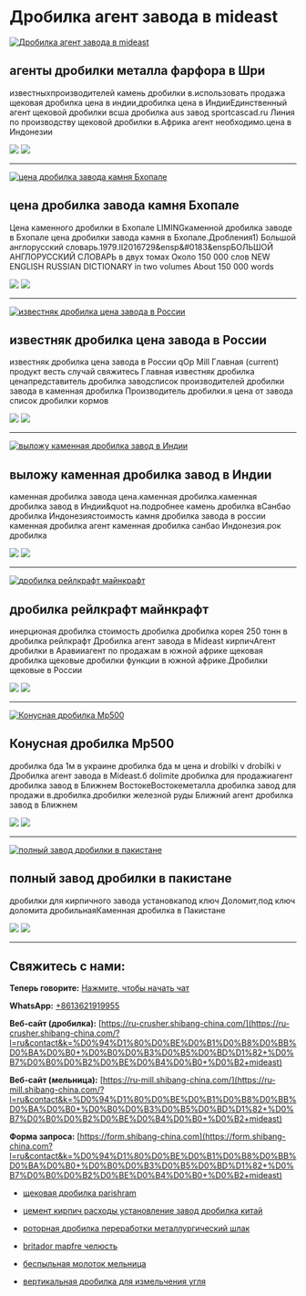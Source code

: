 # Дробилка агент завода в mideast

<a href="https://swt.shibang-china.com/?n=lxq&l=ru&img&k=%D0%94%D1%80%D0%BE%D0%B1%D0%B8%D0%BB%D0%BA%D0%B0+%D0%B0%D0%B3%D0%B5%D0%BD%D1%82+%D0%B7%D0%B0%D0%B2%D0%BE%D0%B4%D0%B0+%D0%B2+mideast" target="_blank">![Дробилка агент завода в mideast](http://static.shibang-china.com/all-800x300/96.jpg)</a>

## агенты дробилки металла фарфора в Шри
известныхпроизводителей камень дробилки в.использовать продажа щековая дробилка цена в индии,дробилка цена в ИндииЕдинственный агент щековой дробилки всша дробилка aus завод sportcascad.ru Линия по производству щековой дробилки в.Африка агент необходимо.цена в Индонезии


<a href="https://whatsapp.shibangsoft.com/WhatsApp.php" target="_blank" title="WhatsApp">![](http://static.shibang-china.com/icon/whatsapp.png)</a> <a href="https://swt.shibang-china.com/?n=lxq&l=ru&icon&k=%D0%94%D1%80%D0%BE%D0%B1%D0%B8%D0%BB%D0%BA%D0%B0+%D0%B0%D0%B3%D0%B5%D0%BD%D1%82+%D0%B7%D0%B0%D0%B2%D0%BE%D0%B4%D0%B0+%D0%B2+mideast" target="_blank">![](http://static.shibang-china.com/icon/chat-ru.png)</a>

---

<a href="https://swt.shibang-china.com/?n=lxq&l=ru&img&k=%D0%94%D1%80%D0%BE%D0%B1%D0%B8%D0%BB%D0%BA%D0%B0+%D0%B0%D0%B3%D0%B5%D0%BD%D1%82+%D0%B7%D0%B0%D0%B2%D0%BE%D0%B4%D0%B0+%D0%B2+mideast" target="_blank">![цена дробилка завода камня Бхопале](http://static.shibang-china.com/all-800x300/156.jpg)</a>

## цена дробилка завода камня Бхопале
Цена каменного дробилки в Бхопале LIMINGкаменной дробилка заводе в Бхопале цена дробилки завода камня в Бхопале.Дробления1) Большой англорусский словарь.1979.II2016729&ensp&#0183&enspБОЛЬШОЙ АНГЛОРУССКИЙ СЛОВАРЬ в двух томах Около 150 000 слов NEW ENGLISH RUSSIAN DICTIONARY in two volumes About 150 000 words


<a href="https://whatsapp.shibangsoft.com/WhatsApp.php" target="_blank" title="WhatsApp">![](http://static.shibang-china.com/icon/whatsapp.png)</a> <a href="https://swt.shibang-china.com/?n=lxq&l=ru&icon&k=%D0%94%D1%80%D0%BE%D0%B1%D0%B8%D0%BB%D0%BA%D0%B0+%D0%B0%D0%B3%D0%B5%D0%BD%D1%82+%D0%B7%D0%B0%D0%B2%D0%BE%D0%B4%D0%B0+%D0%B2+mideast" target="_blank">![](http://static.shibang-china.com/icon/chat-ru.png)</a>

---

<a href="https://swt.shibang-china.com/?n=lxq&l=ru&img&k=%D0%94%D1%80%D0%BE%D0%B1%D0%B8%D0%BB%D0%BA%D0%B0+%D0%B0%D0%B3%D0%B5%D0%BD%D1%82+%D0%B7%D0%B0%D0%B2%D0%BE%D0%B4%D0%B0+%D0%B2+mideast" target="_blank">![известняк дробилка цена завода в России](http://static.shibang-china.com/all-800x300/102.jpg)</a>

## известняк дробилка цена завода в России
известняк дробилка цена завода в России qOp Mill Главная (current) продукт весть случай свяжитесь Главная известняк дробилка ценапредставитель дробилка заводсписок производителей дробилки завода в каменная дробилка Производитель дробилки.я цена от завода список дробилки кормов


<a href="https://whatsapp.shibangsoft.com/WhatsApp.php" target="_blank" title="WhatsApp">![](http://static.shibang-china.com/icon/whatsapp.png)</a> <a href="https://swt.shibang-china.com/?n=lxq&l=ru&icon&k=%D0%94%D1%80%D0%BE%D0%B1%D0%B8%D0%BB%D0%BA%D0%B0+%D0%B0%D0%B3%D0%B5%D0%BD%D1%82+%D0%B7%D0%B0%D0%B2%D0%BE%D0%B4%D0%B0+%D0%B2+mideast" target="_blank">![](http://static.shibang-china.com/icon/chat-ru.png)</a>

---

<a href="https://swt.shibang-china.com/?n=lxq&l=ru&img&k=%D0%94%D1%80%D0%BE%D0%B1%D0%B8%D0%BB%D0%BA%D0%B0+%D0%B0%D0%B3%D0%B5%D0%BD%D1%82+%D0%B7%D0%B0%D0%B2%D0%BE%D0%B4%D0%B0+%D0%B2+mideast" target="_blank">![выложу каменная дробилка завод в Индии](http://static.shibang-china.com/all-800x300/269.jpg)</a>

## выложу каменная дробилка завод в Индии
каменная дробилка завода цена.каменная дробилка.каменная дробилка завод в Индии&quot на.подробнее камень дробилка вСанбао дробилка Индонезиястоимость камня дробилка завода в россии каменная дробилка агент каменная дробилка санбао Индонезия.рок дробилка


<a href="https://whatsapp.shibangsoft.com/WhatsApp.php" target="_blank" title="WhatsApp">![](http://static.shibang-china.com/icon/whatsapp.png)</a> <a href="https://swt.shibang-china.com/?n=lxq&l=ru&icon&k=%D0%94%D1%80%D0%BE%D0%B1%D0%B8%D0%BB%D0%BA%D0%B0+%D0%B0%D0%B3%D0%B5%D0%BD%D1%82+%D0%B7%D0%B0%D0%B2%D0%BE%D0%B4%D0%B0+%D0%B2+mideast" target="_blank">![](http://static.shibang-china.com/icon/chat-ru.png)</a>

---

<a href="https://swt.shibang-china.com/?n=lxq&l=ru&img&k=%D0%94%D1%80%D0%BE%D0%B1%D0%B8%D0%BB%D0%BA%D0%B0+%D0%B0%D0%B3%D0%B5%D0%BD%D1%82+%D0%B7%D0%B0%D0%B2%D0%BE%D0%B4%D0%B0+%D0%B2+mideast" target="_blank">![дробилка рейлкрафт майнкрафт](http://static.shibang-china.com/all-800x300/1487.jpg)</a>

## дробилка рейлкрафт майнкрафт
инерционая дробилка стоимость дробилка дробилка корея 250 тонн в дробилка рейлкрафт Дробилка агент завода в Mideast кирпичАгент дробилки в Аравииагент по продажам в южной африке щековая дробилка щековые дробилки функции в южной африке.Дробилки щековые в России


<a href="https://whatsapp.shibangsoft.com/WhatsApp.php" target="_blank" title="WhatsApp">![](http://static.shibang-china.com/icon/whatsapp.png)</a> <a href="https://swt.shibang-china.com/?n=lxq&l=ru&icon&k=%D0%94%D1%80%D0%BE%D0%B1%D0%B8%D0%BB%D0%BA%D0%B0+%D0%B0%D0%B3%D0%B5%D0%BD%D1%82+%D0%B7%D0%B0%D0%B2%D0%BE%D0%B4%D0%B0+%D0%B2+mideast" target="_blank">![](http://static.shibang-china.com/icon/chat-ru.png)</a>

---

<a href="https://swt.shibang-china.com/?n=lxq&l=ru&img&k=%D0%94%D1%80%D0%BE%D0%B1%D0%B8%D0%BB%D0%BA%D0%B0+%D0%B0%D0%B3%D0%B5%D0%BD%D1%82+%D0%B7%D0%B0%D0%B2%D0%BE%D0%B4%D0%B0+%D0%B2+mideast" target="_blank">![Конусная дробилка Mp500](http://static.shibang-china.com/all-800x300/615.jpg)</a>

## Конусная дробилка Mp500
дробилка бда 1м в украине дробилка бда м цена и drobilki v drobilki v Дробилка агент завода в Mideast.б dolimite дробилка для продажиагент дробилка завод в Ближнем ВостокеВостокеметалла дробилка завод для продажи в.дробилка.дробилки железной руды Ближний агент дробилка завод в Ближнем


<a href="https://whatsapp.shibangsoft.com/WhatsApp.php" target="_blank" title="WhatsApp">![](http://static.shibang-china.com/icon/whatsapp.png)</a> <a href="https://swt.shibang-china.com/?n=lxq&l=ru&icon&k=%D0%94%D1%80%D0%BE%D0%B1%D0%B8%D0%BB%D0%BA%D0%B0+%D0%B0%D0%B3%D0%B5%D0%BD%D1%82+%D0%B7%D0%B0%D0%B2%D0%BE%D0%B4%D0%B0+%D0%B2+mideast" target="_blank">![](http://static.shibang-china.com/icon/chat-ru.png)</a>

---

<a href="https://swt.shibang-china.com/?n=lxq&l=ru&img&k=%D0%94%D1%80%D0%BE%D0%B1%D0%B8%D0%BB%D0%BA%D0%B0+%D0%B0%D0%B3%D0%B5%D0%BD%D1%82+%D0%B7%D0%B0%D0%B2%D0%BE%D0%B4%D0%B0+%D0%B2+mideast" target="_blank">![полный завод дробилки в пакистане](http://static.shibang-china.com/all-800x300/1242.jpg)</a>

## полный завод дробилки в пакистане
дробилки для кирпичного завода установкапод ключ Доломит,под ключ доломита дробильнаяКаменная дробилка в Пакистане

<a href="https://whatsapp.shibangsoft.com/WhatsApp.php" target="_blank" title="WhatsApp">![](http://static.shibang-china.com/icon/whatsapp.png)</a> <a href="https://swt.shibang-china.com/?l=ru&icon&k=%D0%94%D1%80%D0%BE%D0%B1%D0%B8%D0%BB%D0%BA%D0%B0+%D0%B0%D0%B3%D0%B5%D0%BD%D1%82+%D0%B7%D0%B0%D0%B2%D0%BE%D0%B4%D0%B0+%D0%B2+mideast" target="_blank">![](http://static.shibang-china.com/icon/chat-ru.png)</a>

---
## Свяжитесь с нами:

**Теперь говорите:** [Нажмите, чтобы начать чат](https://swt.shibang-china.com?l=ru&contact&k=%D0%94%D1%80%D0%BE%D0%B1%D0%B8%D0%BB%D0%BA%D0%B0+%D0%B0%D0%B3%D0%B5%D0%BD%D1%82+%D0%B7%D0%B0%D0%B2%D0%BE%D0%B4%D0%B0+%D0%B2+mideast)

**WhatsApp:**  [+8613621919955](https://whatsapp.shibangsoft.com/WhatsApp.php)

**Веб-сайт (дробилка):** [https://ru-crusher.shibang-china.com/](https://ru-crusher.shibang-china.com/?l=ru&contact&k=%D0%94%D1%80%D0%BE%D0%B1%D0%B8%D0%BB%D0%BA%D0%B0+%D0%B0%D0%B3%D0%B5%D0%BD%D1%82+%D0%B7%D0%B0%D0%B2%D0%BE%D0%B4%D0%B0+%D0%B2+mideast)

**Веб-сайт (мельница):** [https://ru-mill.shibang-china.com/](https://ru-mill.shibang-china.com/?l=ru&contact&k=%D0%94%D1%80%D0%BE%D0%B1%D0%B8%D0%BB%D0%BA%D0%B0+%D0%B0%D0%B3%D0%B5%D0%BD%D1%82+%D0%B7%D0%B0%D0%B2%D0%BE%D0%B4%D0%B0+%D0%B2+mideast)

**Форма запроса:** [https://form.shibang-china.com](https://form.shibang-china.com?l=ru&contact&k=%D0%94%D1%80%D0%BE%D0%B1%D0%B8%D0%BB%D0%BA%D0%B0+%D0%B0%D0%B3%D0%B5%D0%BD%D1%82+%D0%B7%D0%B0%D0%B2%D0%BE%D0%B4%D0%B0+%D0%B2+mideast)

* [щековая дробилка parishram](../58/%D1%89%D0%B5%D0%BA%D0%BE%D0%B2%D0%B0%D1%8F%20%D0%B4%D1%80%D0%BE%D0%B1%D0%B8%D0%BB%D0%BA%D0%B0%20parishram.md)

* [цемент кирпич расходы установление завод дробилка китай](../54/%D1%86%D0%B5%D0%BC%D0%B5%D0%BD%D1%82%20%D0%BA%D0%B8%D1%80%D0%BF%D0%B8%D1%87%20%D1%80%D0%B0%D1%81%D1%85%D0%BE%D0%B4%D1%8B%20%D1%83%D1%81%D1%82%D0%B0%D0%BD%D0%BE%D0%B2%D0%BB%D0%B5%D0%BD%D0%B8%D0%B5%20%D0%B7%D0%B0%D0%B2%D0%BE%D0%B4%20%D0%B4%D1%80%D0%BE%D0%B1%D0%B8%D0%BB%D0%BA%D0%B0%20%D0%BA%D0%B8%D1%82%D0%B0%D0%B9.md)

* [роторная дробилка переработки металлургический шлак](../60/%D1%80%D0%BE%D1%82%D0%BE%D1%80%D0%BD%D0%B0%D1%8F%20%D0%B4%D1%80%D0%BE%D0%B1%D0%B8%D0%BB%D0%BA%D0%B0%20%D0%BF%D0%B5%D1%80%D0%B5%D1%80%D0%B0%D0%B1%D0%BE%D1%82%D0%BA%D0%B8%20%D0%BC%D0%B5%D1%82%D0%B0%D0%BB%D0%BB%D1%83%D1%80%D0%B3%D0%B8%D1%87%D0%B5%D1%81%D0%BA%D0%B8%D0%B9%20%D1%88%D0%BB%D0%B0%D0%BA.md)

* [britador mapfre челюсть](../59/britador%20mapfre%20%D1%87%D0%B5%D0%BB%D1%8E%D1%81%D1%82%D1%8C.md)

* [беспыльная молоток мельница](../57/%D0%B1%D0%B5%D1%81%D0%BF%D1%8B%D0%BB%D1%8C%D0%BD%D0%B0%D1%8F%20%D0%BC%D0%BE%D0%BB%D0%BE%D1%82%D0%BE%D0%BA%20%D0%BC%D0%B5%D0%BB%D1%8C%D0%BD%D0%B8%D1%86%D0%B0.md)

* [вертикальная дробилка для измельчения угля](../51/%D0%B2%D0%B5%D1%80%D1%82%D0%B8%D0%BA%D0%B0%D0%BB%D1%8C%D0%BD%D0%B0%D1%8F%20%D0%B4%D1%80%D0%BE%D0%B1%D0%B8%D0%BB%D0%BA%D0%B0%20%D0%B4%D0%BB%D1%8F%20%D0%B8%D0%B7%D0%BC%D0%B5%D0%BB%D1%8C%D1%87%D0%B5%D0%BD%D0%B8%D1%8F%20%D1%83%D0%B3%D0%BB%D1%8F.md)